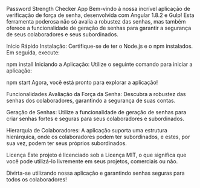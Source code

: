 Password Strength Checker App
Bem-vindo à nossa incrível aplicação de verificação de força de senha, desenvolvida com Angular 1.8.2 e Gulp! Esta ferramenta poderosa não só avalia a robustez das senhas, mas também oferece a funcionalidade de geração de senhas para garantir a segurança de seus colaboradores e seus subordinados.

Início Rápido
Instalação:
Certifique-se de ter o Node.js e o npm instalados. Em seguida, execute:


npm install
Iniciando a Aplicação:
Utilize o seguinte comando para iniciar a aplicação:

npm start
Agora, você está pronto para explorar a aplicação!

Funcionalidades
Avaliação da Força da Senha:
Descubra a robustez das senhas dos colaboradores, garantindo a segurança de suas contas.

Geração de Senhas:
Utilize a funcionalidade de geração de senhas para criar senhas fortes e seguras para seus colaboradores e subordinados.

Hierarquia de Colaboradores:
A aplicação suporta uma estrutura hierárquica, onde os colaboradores podem ter subordinados, e estes, por sua vez, podem ter seus próprios subordinados.

Licença
Este projeto é licenciado sob a Licença MIT, o que significa que você pode utilizá-lo livremente em seus projetos, comerciais ou não.

Divirta-se utilizando nossa aplicação e garantindo senhas seguras para todos os colaboradores!





